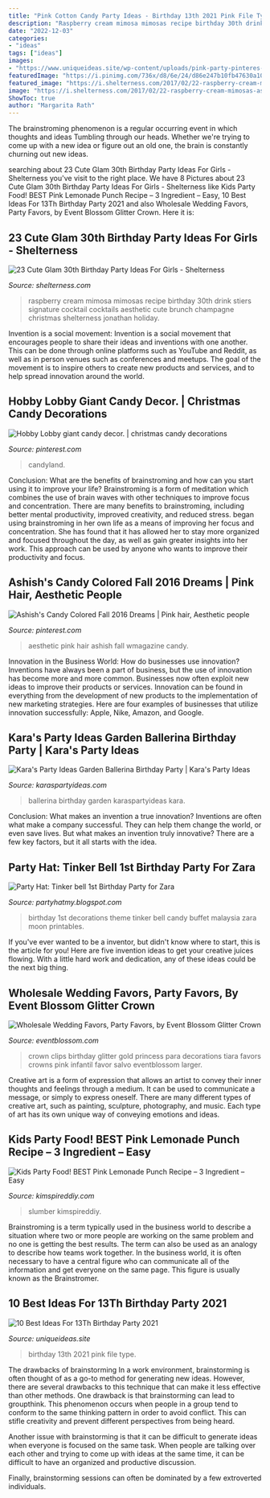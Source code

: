 ```yaml
---
title: "Pink Cotton Candy Party Ideas - Birthday 13th 2021 Pink File Type"
description: "Raspberry cream mimosa mimosas recipe birthday 30th drink stiers signature cocktail cocktails aesthetic cute brunch champagne christmas shelterness jonathan holiday"
date: "2022-12-03"
categories:
- "ideas"
tags: ["ideas"]
images:
- "https://www.uniqueideas.site/wp-content/uploads/pink-party-pinteres-17.jpg"
featuredImage: "https://i.pinimg.com/736x/d8/6e/24/d86e247b10fb47630a104c1184f6da3f--london-fashion-weeks-pink-power.jpg"
featured_image: "https://i.shelterness.com/2017/02/22-raspberry-cream-mimosas-as-a-wedding-cocktail.jpg"
image: "https://i.shelterness.com/2017/02/22-raspberry-cream-mimosas-as-a-wedding-cocktail.jpg"
ShowToc: true
author: "Margarita Rath"
---
```



The brainstroming phenomenon is a regular occurring event in which thoughts and ideas Tumbling through our heads. Whether we're trying to come up with a new idea or figure out an old one, the brain is constantly churning out new ideas. 

	

		
searching about 23 Cute Glam 30th Birthday Party Ideas For Girls - Shelterness you've visit to the right place. We have 8 Pictures about 23 Cute Glam 30th Birthday Party Ideas For Girls - Shelterness like Kids Party Food! BEST Pink Lemonade Punch Recipe – 3 Ingredient – Easy, 10 Best Ideas For 13Th Birthday Party 2021 and also Wholesale Wedding Favors, Party Favors, by Event Blossom Glitter Crown. Here it is:
		
    
## 23 Cute Glam 30th Birthday Party Ideas For Girls - Shelterness

<img loading=lazy src="https://i.shelterness.com/2017/02/22-raspberry-cream-mimosas-as-a-wedding-cocktail.jpg" onerror="this.onerror=null;this.src='https://tse1.mm.bing.net/th?id=OIP.l6JGlaHnSGsZUBpOqe7LBwHaKX&amp;pid=15.1';" alt="23 Cute Glam 30th Birthday Party Ideas For Girls - Shelterness">

_Source: shelterness.com_

>raspberry cream mimosa mimosas recipe birthday 30th drink stiers signature cocktail cocktails aesthetic cute brunch champagne christmas shelterness jonathan holiday. 

	

Invention is a social movement:
Invention is a social movement that encourages people to share their ideas and inventions with one another. This can be done through online platforms such as YouTube and Reddit, as well as in person venues such as conferences and meetups. The goal of the movement is to inspire others to create new products and services, and to help spread innovation around the world.

    
## Hobby Lobby Giant Candy Decor. | Christmas Candy Decorations

<img loading=lazy src="https://s-media-cache-ak0.pinimg.com/736x/44/54/b3/4454b389577f1360db70d59ad44f32c5.jpg" onerror="this.onerror=null;this.src='https://tse2.mm.bing.net/th?id=OIP.ka2uV6N6bGH_4TG6Aj-6nQHaJ4&amp;pid=15.1';" alt="Hobby Lobby giant candy decor. | christmas candy decorations">

_Source: pinterest.com_

>candyland. 

	

Conclusion: What are the benefits of brainstroming and how can you start using it to improve your life?
Brainstroming is a form of meditation which combines the use of brain waves with other techniques to improve focus and concentration. There are many benefits to brainstroming, including better mental productivity, improved creativity, and reduced stress. began using brainstroming in her own life as a means of improving her focus and concentration. She has found that it has allowed her to stay more organized and focused throughout the day, as well as gain greater insights into her work. This approach can be used by anyone who wants to improve their productivity and focus.

    
## Ashish&#039;s Candy Colored Fall 2016 Dreams | Pink Hair, Aesthetic People

<img loading=lazy src="https://i.pinimg.com/736x/d8/6e/24/d86e247b10fb47630a104c1184f6da3f--london-fashion-weeks-pink-power.jpg" onerror="this.onerror=null;this.src='https://tse4.mm.bing.net/th?id=OIP.mUaZEiiHexJ2ZRxbR8dNWgHaLI&amp;pid=15.1';" alt="Ashish&#039;s Candy Colored Fall 2016 Dreams | Pink hair, Aesthetic people">

_Source: pinterest.com_

>aesthetic pink hair ashish fall wmagazine candy. 

	

Innovation in the Business World: How do businesses use innovation?
Inventions have always been a part of business, but the use of innovation has become more and more common. Businesses now often exploit new ideas to improve their products or services. Innovation can be found in everything from the development of new products to the implementation of new marketing strategies. Here are four examples of businesses that utilize innovation successfully: Apple, Nike, Amazon, and Google.

    
## Kara&#039;s Party Ideas Garden Ballerina Birthday Party | Kara&#039;s Party Ideas

<img loading=lazy src="http://karaspartyideas.com/wp-content/uploads/2017/11/Garden-Ballerina-Birthday-Party-via-Karas-Party-Ideas-KarasPartyIdeas.com23.jpeg" onerror="this.onerror=null;this.src='https://tse1.mm.bing.net/th?id=OIP.hqL9WwlgTDF1OCSUnZE-jwDMEy&amp;pid=15.1';" alt="Kara&#039;s Party Ideas Garden Ballerina Birthday Party | Kara&#039;s Party Ideas">

_Source: karaspartyideas.com_

>ballerina birthday garden karaspartyideas kara. 

	

Conclusion: What makes an invention a true innovation?
Inventions are often what make a company successful. They can help them change the world, or even save lives. But what makes an invention truly innovative? There are a few key factors, but it all starts with the idea.

    
## Party Hat: Tinker Bell 1st Birthday Party For Zara

<img loading=lazy src="http://2.bp.blogspot.com/-fzMzgKI83Zs/UsAlNrD4Z2I/AAAAAAAAGG0/JKMriTfEStY/s1600/IMG_4388.JPG" onerror="this.onerror=null;this.src='https://tse4.mm.bing.net/th?id=OIP.B45xPp3ufIQs4RNRug9fyAHaJ4&amp;pid=15.1';" alt="Party Hat: Tinker bell 1st Birthday Party for Zara">

_Source: partyhatmy.blogspot.com_

>birthday 1st decorations theme tinker bell candy buffet malaysia zara moon printables. 

	

If you've ever wanted to be a inventor, but didn't know where to start, this is the article for you! Here are five invention ideas to get your creative juices flowing. With a little hard work and dedication, any of these ideas could be the next big thing.

    
## Wholesale Wedding Favors, Party Favors, By Event Blossom Glitter Crown

<img loading=lazy src="http://www.eventblossom.com/mm5/graphics/00000001/EB3088_large1.jpg" onerror="this.onerror=null;this.src='https://tse3.mm.bing.net/th?id=OIP.KaUF0D0_qIqb8oxe3q6L_wHaFi&amp;pid=15.1';" alt="Wholesale Wedding Favors, Party Favors, by Event Blossom Glitter Crown">

_Source: eventblossom.com_

>crown clips birthday glitter gold princess para decorations tiara favors crowns pink infantil favor salvo eventblossom larger. 

	

Creative art is a form of expression that allows an artist to convey their inner thoughts and feelings through a medium. It can be used to communicate a message, or simply to express oneself. There are many different types of creative art, such as painting, sculpture, photography, and music. Each type of art has its own unique way of conveying emotions and ideas.

    
## Kids Party Food! BEST Pink Lemonade Punch Recipe – 3 Ingredient – Easy

<img loading=lazy src="https://kimspireddiy.com/wp-content/uploads/2020/01/party-food-pink-lemonade-punch-3.jpg" onerror="this.onerror=null;this.src='https://tse2.mm.bing.net/th?id=OIP.hoqAmvr7wtJM-8bHgeYgNQHaLH&amp;pid=15.1';" alt="Kids Party Food! BEST Pink Lemonade Punch Recipe – 3 Ingredient – Easy">

_Source: kimspireddiy.com_

>slumber kimspireddiy. 

	

Brainstroming is a term typically used in the business world to describe a situation where two or more people are working on the same problem and no one is getting the best results. The term can also be used as an analogy to describe how teams work together. In the business world, it is often necessary to have a central figure who can communicate all of the information and get everyone on the same page. This figure is usually known as the Brainstromer.

    
## 10 Best Ideas For 13Th Birthday Party 2021

<img loading=lazy src="https://www.uniqueideas.site/wp-content/uploads/pink-party-pinteres-17.jpg" onerror="this.onerror=null;this.src='https://tse1.mm.bing.net/th?id=OIP.OIy8lmPNgomkt4DbDD-0vQHaJ4&amp;pid=15.1';" alt="10 Best Ideas For 13Th Birthday Party 2021">

_Source: uniqueideas.site_

>birthday 13th 2021 pink file type. 

	

The drawbacks of brainstorming
In a work environment, brainstorming is often thought of as a go-to method for generating new ideas. However, there are several drawbacks to this technique that can make it less effective than other methods.
One drawback is that brainstorming can lead to groupthink. This phenomenon occurs when people in a group tend to conform to the same thinking pattern in order to avoid conflict. This can stifle creativity and prevent different perspectives from being heard.

Another issue with brainstorming is that it can be difficult to generate ideas when everyone is focused on the same task. When people are talking over each other and trying to come up with ideas at the same time, it can be difficult to have an organized and productive discussion.

Finally, brainstorming sessions can often be dominated by a few extroverted individuals.

